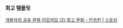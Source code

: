 ### 회고 템플릿

[개발자의 공유 문화 이모저모 (2) 회고 문화 - 인프런 | 스토리](https://www.inflearn.com/pages/weekly-inflearn-41-20220215)
